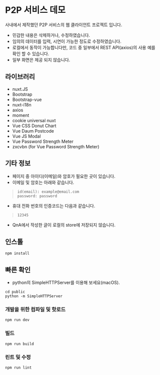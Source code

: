 # P2P 서비스 데모

사내에서 제작했던 P2P 서비스의 웹 클라이언트 프로젝트 입니다.

* 민감한 내용은 삭제하거나, 수정하였습니다.
* 임의의 데이터를 입력, 시연이 가능한 정도로 수정하였습니다.
* 로컬에서 동작이 가능합니다만, 코드 중 일부에서 REST API(axios)의 사용 예를 확인 할 수 있습니다.
* 일부 화면은 제공 되지 않습니다.

## 라이브러리

* nuxt.JS
* Bootstrap
* Bootstrap-vue
* nuxt-i18n
* axios
* moment
* cookie universal nuxt
* Vue CSS Donut Chart
* Vue Daum Postcode
* Vue JS Modal
* Vue Password Strength Meter
* zxcvbn (for Vue Password Strength Meter)

## 기타 정보

* 페이지 중 아이디(이메일)와 암호가 필요한 곳이 있습니다.
* 이메일 및 암호는 아래와 같습니다.

> ```
> id(email): example@email.com
> password: password
> ```

* 휴대 전화 번호의 인증코드는 다음과 같습니다.

> ```
> 12345
> ```

* QnA에서 작성한 글이 로컬의 store에 저장되지 않습니다.

## 인스톨

```
npm install
```

## 빠른 확인

* python의 SimpleHTTPServer를 이용해 보세요(macOS).

```
cd public
python -m SimpleHTTPServer
```

### 개발을 위한 컴파일 및 핫로드

```
npm run dev
```

### 빌드

```
npm run build
```

### 린트 및 수정

```
npm run lint
```
